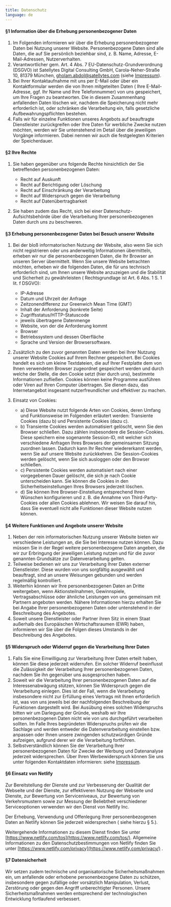 ```yaml
---
title: Datenschutz
language: de
---
```


#### §1 Information über die Erhebung personenbezogener Daten

1. Im Folgenden informieren wir über die Erhebung personenbezogener Daten bei Nutzung unserer Website. Personenbezogene
   Daten sind alle Daten, die auf Sie persönlich beziehbar sind, z. B. Name, Adresse, E-Mail-Adressen, Nutzerverhalten.
2. Verantwortlicher gem. Art. 4 Abs. 7 EU-Datenschutz-Grundverordnung (DSGVO) ist Satellytes Digital Consulting GmbH,
   Carola-Neher-Straße 10, 81379 München, gholam.abdol@satellytes.com (siehe [Impressum](/de/imprint/)).
3. Bei Ihrer Kontaktaufnahme mit uns per E-Mail oder über ein Kontaktformular werden die von Ihnen mitgeteilten Daten (
   Ihre E-Mail-Adresse, ggf. Ihr Name und Ihre Telefonnummer) von uns gespeichert, um Ihre Fragen zu beantworten. Die in
   diesem Zusammenhang anfallenden Daten löschen wir, nachdem die Speicherung nicht mehr erforderlich ist, oder
   schränken die Verarbeitung ein, falls gesetzliche Aufbewahrungspflichten bestehen.
4. Falls wir für einzelne Funktionen unseres Angebots auf beauftragte Dienstleister zurückgreifen oder Ihre Daten für
   werbliche Zwecke nutzen möchten, werden wir Sie untenstehend im Detail über die jeweiligen Vorgänge informieren.
   Dabei nennen wir auch die festgelegten Kriterien der Speicherdauer.

#### §2 Ihre Rechte

1. Sie haben gegenüber uns folgende Rechte hinsichtlich der Sie betreffenden personenbezogenen Daten:

    - Recht auf Auskunft
    - Recht auf Berichtigung oder Löschung
    - Recht auf Einschränkung der Verarbeitung
    - Recht auf Widerspruch gegen die Verarbeitung
    - Recht auf Datenübertragbarkeit

2. Sie haben zudem das Recht, sich bei einer Datenschutz-Aufsichtsbehörde über die Verarbeitung Ihrer personenbezogenen
   Daten durch uns zu beschweren.

#### §3 Erhebung personenbezogener Daten bei Besuch unserer Website

1. Bei der bloß informatorischen Nutzung der Website, also wenn Sie sich nicht registrieren oder uns anderweitig
   Informationen übermitteln, erheben wir nur die personenbezogenen Daten, die Ihr Browser an unseren Server
   übermittelt. Wenn Sie unsere Website betrachten möchten, erheben wir die folgenden Daten, die für uns technisch
   erforderlich sind, um Ihnen unsere Website anzuzeigen und die Stabilität und Sicherheit zu gewährleisten (
   Rechtsgrundlage ist Art. 6 Abs. 1 S. 1 lit. f DSGVO):

    - IP-Adresse
    - Datum und Uhrzeit der Anfrage
    - Zeitzonendifferenz zur Greenwich Mean Time (GMT)
    - Inhalt der Anforderung (konkrete Seite)
    - Zugriffsstatus/HTTP-Statuscode
    - jeweils übertragene Datenmenge
    - Website, von der die Anforderung kommt
    - Browser
    - Betriebssystem und dessen Oberfläche
    - Sprache und Version der Browsersoftware.

2. Zusätzlich zu den zuvor genannten Daten werden bei Ihrer Nutzung unserer Website Cookies auf Ihrem Rechner
   gespeichert. Bei Cookies handelt es sich um kleine Textdateien, die auf Ihrer Festplatte dem von Ihnen verwendeten
   Browser zugeordnet gespeichert werden und durch welche der Stelle, die den Cookie setzt (hier durch uns), bestimmte
   Informationen zufließen. Cookies können keine Programme ausführen oder Viren auf Ihren Computer übertragen. Sie
   dienen dazu, das Internetangebot insgesamt nutzerfreundlicher und effektiver zu machen.
3. Einsatz von Cookies:
    - a) Diese Website nutzt folgende Arten von Cookies, deren Umfang und Funktionsweise im Folgenden erläutert werden: Transiente Cookies (dazu b) und Persistente Cookies (dazu c).
    - b) Transiente Cookies werden automatisiert gelöscht, wenn Sie den Browser schließen. Dazu zählen insbesondere die
      Session-Cookies. Diese speichern eine sogenannte Session-ID, mit welcher sich verschiedene Anfragen Ihres Browsers
      der gemeinsamen Sitzung zuordnen lassen. Dadurch kann Ihr Rechner wiedererkannt werden, wenn Sie auf unsere
      Website zurückkehren. Die Session-Cookies werden gelöscht, wenn Sie sich ausloggen oder den Browser schließen.
    - c) Persistente Cookies werden automatisiert nach einer vorgegebenen Dauer gelöscht, die sich je nach Cookie
      unterscheiden kann. Sie können die Cookies in den Sicherheitseinstellungen Ihres Browsers jederzeit löschen.
    - d) Sie können Ihre Browser-Einstellung entsprechend Ihren Wünschen konfigurieren und z. B. die Annahme von
      Third-Party-Cookies oder allen Cookies ablehnen. Wir weisen Sie darauf hin, dass Sie eventuell nicht alle
      Funktionen dieser Website nutzen können.

#### §4 Weitere Funktionen und Angebote unserer Website

1. Neben der rein informatorischen Nutzung unserer Website bieten wir verschiedene Leistungen an, die Sie bei Interesse
   nutzen können. Dazu müssen Sie in der Regel weitere personenbezogene Daten angeben, die wir zur Erbringung der
   jeweiligen Leistung nutzen und für die zuvor genannten Grundsätze zur Datenverarbeitung gelten.
2. Teilweise bedienen wir uns zur Verarbeitung Ihrer Daten externer Dienstleister. Diese wurden von uns sorgfältig
   ausgewählt und beauftragt, sind an unsere Weisungen gebunden und werden regelmäßig kontrolliert.
3. Weiterhin können wir Ihre personenbezogenen Daten an Dritte weitergeben, wenn Aktionsteilnahmen, Gewinnspiele,
   Vertragsabschlüsse oder ähnliche Leistungen von uns gemeinsam mit Partnern angeboten werden. Nähere Informationen
   hierzu erhalten Sie bei Angabe Ihrer personenbezogenen Daten oder untenstehend in der Beschreibung des Angebotes.
4. Soweit unsere Dienstleister oder Partner ihren Sitz in einem Staat außerhalb des Europäischen Wirtschaftsraumen (EWR)
   haben, informieren wir Sie über die Folgen dieses Umstands in der Beschreibung des Angebotes.

#### §5 Widerspruch oder Widerruf gegen die Verarbeitung Ihrer Daten

1. Falls Sie eine Einwilligung zur Verarbeitung Ihrer Daten erteilt haben, können Sie diese jederzeit widerrufen. Ein
   solcher Widerruf beeinflusst die Zulässigkeit der Verarbeitung Ihrer personenbezogenen Daten, nachdem Sie ihn
   gegenüber uns ausgesprochen haben.
2. Soweit wir die Verarbeitung Ihrer personenbezogenen Daten auf die Interessenabwägung stützen, können Sie Widerspruch
   gegen die Verarbeitung einlegen. Dies ist der Fall, wenn die Verarbeitung insbesondere nicht zur Erfüllung eines
   Vertrags mit Ihnen erforderlich ist, was von uns jeweils bei der nachfolgenden Beschreibung der Funktionen
   dargestellt wird. Bei Ausübung eines solchen Widerspruchs bitten wir um Darlegung der Gründe, weshalb wir Ihre
   personenbezogenen Daten nicht wie von uns durchgeführt verarbeiten sollten. Im Falle Ihres begründeten Widerspruchs
   prüfen wir die Sachlage und werden entweder die Datenverarbeitung einstellen bzw. anpassen oder Ihnen unsere
   zwingenden schutzwürdigen Gründe aufzeigen, aufgrund derer wir die Verarbeitung fortführen.
3. Selbstverständlich können Sie der Verarbeitung Ihrer personenbezogenen Daten für Zwecke der Werbung und Datenanalyse
   jederzeit widersprechen. Über Ihren Werbewiderspruch können Sie uns unter folgenden Kontaktdaten informieren:
   siehe [Impressum](/de/imprint/).

#### §6 Einsatz von Netlify

Zur Bereitstellung der Dienste und zur Verbesserung der Qualität der Webseite und der Dienste, zur effektiveren Nutzung
der Webseite und Dienste, zur Bewertung von Serviceniveaus, zur Bewertung von Verkehrsmustern sowie zur Messung der
Beliebtheit verschiedener Serviceoptionen verwenden wir den Dienst von Netlify Inc.

Der Erhebung, Verwendung und Offenlegung Ihrer personenbezogenen Daten an Netlify können Sie jederzeit widersprechen (
siehe hierzu § 5.).

Weitergehende Informationen zu diesem Dienst finden Sie
unter [https://www.netlify.com/tos](https://www.netlify.com/tos/). Allgemeine Informationen zu den
Datenschutzbestimmungen von Netlify finden Sie unter [https://www.netlify.com/privacy](https://www.netlify.com/privacy/)
.

#### §7 Datensicherheit

Wir setzen zudem technische und organisatorische Sicherheitsmaßnahmen ein, um anfallende oder erhobene personenbezogene
Daten zu schützen, insbesondere gegen zufällige oder vorsätzlich Manipulation, Verlust, Zerstörung oder gegen den
Angriff unberechtigter Personen. Unsere Sicherheitsmaßnahmen werden entsprechend der technologischen Entwicklung
fortlaufend verbessert.
